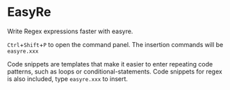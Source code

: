 # EasyRe

Write Regex expressions faster with easyre.

`Ctrl`+`Shift`+`P` to open the command panel. The insertion commands will be `easyre.xxx`

Code snippets are templates that make it easier to enter repeating code patterns, such as loops or conditional-statements. 
Code snippets for regex is also included, type `easyre.xxx` to insert.